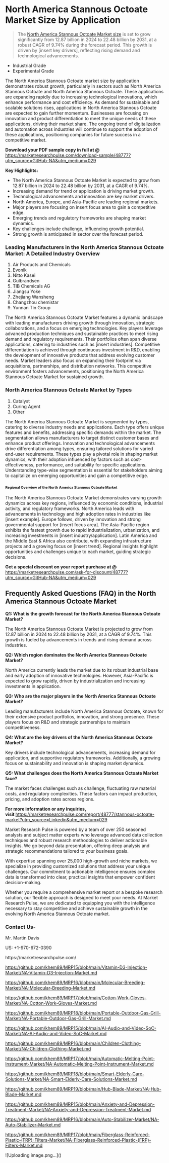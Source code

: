 <h1>North America Stannous Octoate Market&nbsp;Size by Application</h1><blockquote><p>The <a href="https://marketresearchpulse.com/download-sample/48777?utm_source=GitHub-NA&amp;utm_medium=029">North America Stannous Octoate Market size</a> is set to grow significantly from 12.87 billion in 2024 to 22.48 billion by 2031, at a robust CAGR of 9.74% during the forecast period. This growth is driven by [insert key drivers], reflecting rising demand and technological advancements.</p></blockquote><ul><li>Industrial Grade<li> Experimental Grade</li></ul><p>The North America Stannous Octoate market size by application demonstrates robust growth, particularly in sectors such as North America Stannous Octoate and North America Stannous Octoate. These applications are expanding rapidly due to increasing technological innovations, which enhance performance and cost efficiency. As demand for sustainable and scalable solutions rises, applications in North America Stannous Octoate are expected to gain further momentum. Businesses are focusing on innovation and product differentiation to meet the unique needs of these applications, driving their market share. The ongoing trend of digitalization and automation across industries will continue to support the adoption of these applications, positioning companies for future success in a competitive market.</p><p><strong>Download your PDF sample copy in full at @ </strong><a href="https://marketresearchpulse.com/download-sample/48777?utm_source=GitHub-NA&amp;utm_medium=029">https://marketresearchpulse.com/download-sample/48777?utm_source=GitHub-NA&amp;utm_medium=029</a></p><p><strong>Key Highlights: </strong></p><ul><li>The North America Stannous Octoate Market is expected to grow from 12.87 billion in 2024 to 22.48 billion by 2031, at a CAGR of 9.74%.</li><li>Increasing demand for trend or application is driving market growth.</li><li>Technological advancements and innovation are key market drivers.</li><li>North America, Europe, and Asia-Pacific are leading regional markets.</li><li>Major players are focusing on insert focus area to gain a competitive edge.</li><li>Emerging trends and regulatory frameworks are shaping market dynamics.</li><li>Key challenges include challenge, influencing growth potential.</li><li>Strong growth is anticipated in sector over the forecast period.</li></ul><h3>Leading Manufacturers in the North America Stannous Octoate Market: A Detailed Industry Overview</h3><ol><li>Air Products and Chemicals</li><li>Evonik</li><li>Nitto Kasei</li><li>Gulbrandsen</li><li>TIB Chemicals AG</li><li>Jiangsu Yoke</li><li>Zhejiang Wansheng</li><li>Changzhou chemistar</li><li>Yunnan Tin Group</li></ol><div class="flex max-w-full flex-col flex-grow"><div class="min-h-8 text-message flex w-full flex-col items-end gap-2 whitespace-normal break-words [.text-message+&amp;]:mt-5" dir="auto" data-message-author-role="assistant" data-message-id="fd8432e4-4910-450d-b182-61b7bfb0a01f" data-message-model-slug="gpt-4o"><div class="flex w-full flex-col gap-1 empty:hidden first:pt-[3px]"><div class="markdown prose w-full break-words dark:prose-invert light"><p>The North America Stannous Octoate Market features a dynamic landscape with leading manufacturers driving growth through innovation, strategic collaborations, and a focus on emerging technologies. Key players leverage advanced production techniques and sustainable practices to meet rising demand and regulatory requirements. Their portfolios often span diverse applications, catering to industries such as [insert industries]. Competitive differentiation is achieved through continuous investment in R&amp;D, enabling the development of innovative products that address evolving customer needs. Market leaders also focus on expanding their footprint via acquisitions, partnerships, and distribution networks. This competitive environment fosters advancements, positioning the North America Stannous Octoate Market for sustained growth.</p></div></div></div></div><h3>North America Stannous Octoate Market by Types</h3><ol><li>Catalyst<li> Curing Agent<li> Other</li></ol><div class="flex max-w-full flex-col flex-grow"><div class="min-h-8 text-message flex w-full flex-col items-end gap-2 whitespace-normal break-words [.text-message+&amp;]:mt-5" dir="auto" data-message-author-role="assistant" data-message-id="084470be-0bb7-4664-bddf-5156b4f41249" data-message-model-slug="gpt-4o-mini"><div class="flex w-full flex-col gap-1 empty:hidden first:pt-[3px]"><div class="markdown prose w-full break-words dark:prose-invert light"><p>The North America Stannous Octoate Market is segmented by types, catering to diverse industry needs and applications. Each type offers unique features and benefits, addressing specific demands within the market. The segmentation allows manufacturers to target distinct customer bases and enhance product offerings. Innovation and technological advancements drive differentiation among types, ensuring tailored solutions for varied end-user requirements. These types play a pivotal role in shaping market dynamics, with their adoption influenced by factors such as cost-effectiveness, performance, and suitability for specific applications. Understanding type-wise segmentation is essential for stakeholders aiming to capitalize on emerging opportunities and gain a competitive edge.</p></div></div></div></div><h3><span style="font-size: 11px;">Regional Overview of the North America Stannous Octoate Market</span></h3><div class="flex max-w-full flex-col flex-grow"><div class="min-h-8 text-message flex w-full flex-col items-end gap-2 whitespace-normal break-words [.text-message+&amp;]:mt-5" dir="auto" data-message-author-role="assistant" data-message-id="e9038762-ce64-4e30-91c9-9bd413514231" data-message-model-slug="gpt-4o-mini"><div class="flex w-full flex-col gap-1 empty:hidden first:pt-[3px]"><div class="markdown prose w-full break-words dark:prose-invert light"><p>The North America Stannous Octoate Market demonstrates varying growth dynamics across key regions, influenced by economic conditions, industrial activity, and regulatory frameworks. North America leads with advancements in technology and high adoption rates in industries like [insert example]. Europe follows, driven by innovation and strong governmental support for [insert focus area]. The Asia-Pacific region exhibits the fastest growth due to rapid industrialization, urbanization, and increasing investments in [insert industry/application]. Latin America and the Middle East &amp; Africa also contribute, with expanding infrastructure projects and a growing focus on [insert trend]. Regional insights highlight opportunities and challenges unique to each market, guiding strategic decisions.</p></div></div></div></div><p><strong>Get a special discount on your report purchase at @ </strong><a href="https://marketresearchpulse.com/ask-for-discount/48777?utm_source=GitHub-NA&amp;utm_medium=029">https://marketresearchpulse.com/ask-for-discount/48777?utm_source=GitHub-NA&amp;utm_medium=029</a></p><h2>Frequently Asked Questions (FAQ) in the North America Stannous Octoate Market</h2><p><strong>Q1: What is the growth forecast for the North America Stannous Octoate Market?</strong></p><p>The North America Stannous Octoate Market is projected to grow from 12.87 billion in 2024 to 22.48 billion by 2031, at a CAGR of 9.74%. This growth is fueled by advancements in trends and rising demand across industries.</p><p><strong>Q2: Which region dominates the North America Stannous Octoate Market?</strong></p><p>North America currently leads the market due to its robust industrial base and early adoption of innovative technologies. However, Asia-Pacific is expected to grow rapidly, driven by industrialization and increasing investments in application.</p><p><strong>Q3: Who are the major players in the North America Stannous Octoate Market?</strong></p><p>Leading manufacturers include North America Stannous Octoate, known for their extensive product portfolios, innovation, and strong presence. These players focus on R&amp;D and strategic partnerships to maintain competitiveness.</p><p><strong>Q4: What are the key drivers of the North America Stannous Octoate Market?</strong></p><p>Key drivers include technological advancements, increasing demand for application, and supportive regulatory frameworks. Additionally, a growing focus on sustainability and innovation is shaping market dynamics.</p><p><strong>Q5: What challenges does the North America Stannous Octoate Market face?</strong></p><p>The market faces challenges such as challenge, fluctuating raw material costs, and regulatory complexities. These factors can impact production, pricing, and adoption rates across regions.</p><p><strong>For more information or any inquiries, visit&nbsp;</strong><a href="https://marketresearchpulse.com/report/48777/stannous-octoate-market?utm_source=Linkedin&utm_medium=029">https://marketresearchpulse.com/report/48777/stannous-octoate-market?utm_source=Linkedin&utm_medium=029</a></p><p>Market Research Pulse is powered by a team of over 250 seasoned analysts and subject matter experts who leverage advanced data collection techniques and robust research methodologies to deliver actionable insights. We go beyond data presentation, offering deep analysis and strategic recommendations tailored to your business goals.</p><p>With expertise spanning over 25,000 high-growth and niche markets, we specialize in providing customized solutions that address your unique challenges. Our commitment to actionable intelligence ensures complex data is transformed into clear, practical insights that empower confident decision-making.</p><p>Whether you require a comprehensive market report or a bespoke research solution, our flexible approach is designed to meet your needs. At Market Research Pulse, we are dedicated to equipping you with the intelligence necessary to stay competitive and achieve sustainable growth in the evolving North America Stannous Octoate market.</p><h3><strong>Contact Us-</strong></h3><p>Mr. Martin Davis</p><p>US: +1-970-672-0390</p><p>https://marketresearchpulse.com/</p><p><a href="https://github.com/khem89/MRP15/blob/main/Vitamin-D3-Injection-Market/NA-Vitamin-D3-Injection-Market.md">https://github.com/khem89/MRP15/blob/main/Vitamin-D3-Injection-Market/NA-Vitamin-D3-Injection-Market.md</a></p><p><a href="https://github.com/khem89/MRP16/blob/main/Molecular-Breeding-Market/NA-Molecular-Breeding-Market.md">https://github.com/khem89/MRP16/blob/main/Molecular-Breeding-Market/NA-Molecular-Breeding-Market.md</a></p><p><a href="https://github.com/khem89/MRP17/blob/main/Cotton-Work-Gloves-Market/NA-Cotton-Work-Gloves-Market.md">https://github.com/khem89/MRP17/blob/main/Cotton-Work-Gloves-Market/NA-Cotton-Work-Gloves-Market.md</a></p><p><a href="https://github.com/khem89/MRP18/blob/main/Portable-Outdoor-Gas-Grill-Market/NA-Portable-Outdoor-Gas-Grill-Market.md">https://github.com/khem89/MRP18/blob/main/Portable-Outdoor-Gas-Grill-Market/NA-Portable-Outdoor-Gas-Grill-Market.md</a></p><p><a href="https://github.com/khem89/MRP15/blob/main/AI-Audio-and-Video-SoC-Market/NA-AI-Audio-and-Video-SoC-Market.md">https://github.com/khem89/MRP15/blob/main/AI-Audio-and-Video-SoC-Market/NA-AI-Audio-and-Video-SoC-Market.md</a></p><p><a href="https://github.com/khem89/MRP16/blob/main/Children-Clothing-Market/NA-Children-Clothing-Market.md">https://github.com/khem89/MRP16/blob/main/Children-Clothing-Market/NA-Children-Clothing-Market.md</a></p><p><a href="https://github.com/khem89/MRP17/blob/main/Automatic-Melting-Point-Instrument-Market/NA-Automatic-Melting-Point-Instrument-Market.md">https://github.com/khem89/MRP17/blob/main/Automatic-Melting-Point-Instrument-Market/NA-Automatic-Melting-Point-Instrument-Market.md</a></p><p><a href="https://github.com/khem89/MRP18/blob/main/Smart-Elderly-Care-Solutions-Market/NA-Smart-Elderly-Care-Solutions-Market.md">https://github.com/khem89/MRP18/blob/main/Smart-Elderly-Care-Solutions-Market/NA-Smart-Elderly-Care-Solutions-Market.md</a></p><p><a href="https://github.com/khem89/MRP19/blob/main/Hub-Blade-Market/NA-Hub-Blade-Market.md">https://github.com/khem89/MRP19/blob/main/Hub-Blade-Market/NA-Hub-Blade-Market.md</a></p><p><a href="https://github.com/khem89/MRP15/blob/main/Anxiety-and-Depression-Treatment-Market/NA-Anxiety-and-Depression-Treatment-Market.md">https://github.com/khem89/MRP15/blob/main/Anxiety-and-Depression-Treatment-Market/NA-Anxiety-and-Depression-Treatment-Market.md</a></p><p><a href="https://github.com/khem89/MRP16/blob/main/Auto-Stabilizer-Market/NA-Auto-Stabilizer-Market.md">https://github.com/khem89/MRP16/blob/main/Auto-Stabilizer-Market/NA-Auto-Stabilizer-Market.md</a></p><p><a href="https://github.com/khem89/MRP17/blob/main/Fiberglass-Reinforced-Plastic-(FRP)-Filters-Market/NA-Fiberglass-Reinforced-Plastic-(FRP)-Filters-Market.md">https://github.com/khem89/MRP17/blob/main/Fiberglass-Reinforced-Plastic-(FRP)-Filters-Market/NA-Fiberglass-Reinforced-Plastic-(FRP)-Filters-Market.md</a></p>
![Uploading image.png…]()

